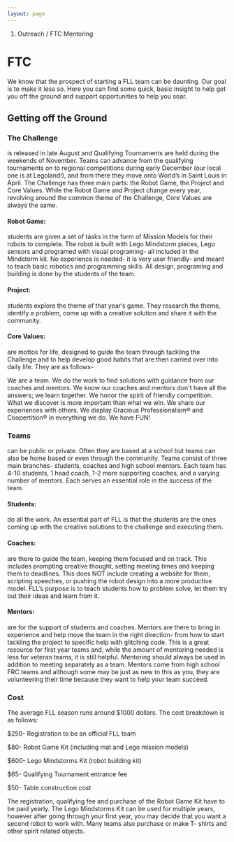 ```yaml
---
layout: page
---
```

<ol class="breadcrumb">
  <li class="active">Outreach / FTC Mentoring</li>
</ol>

# FTC

We know that the prospect of starting a FLL team can be daunting. Our goal is to make it less so. Here you can find some quick, basic insight to help get you off the ground and support opportunities to help you soar. 

## Getting off the Ground

### The Challenge
is released in late August and Qualifying Tournaments are held during the weekends of November. Teams can advance from the qualifying tournaments on to regional competitions during early December (our local one is at Legoland!), and from there they move onto World’s in Saint Louis in April. The Challenge has three main parts: the Robot Game, the Project and Core Values. While the Robot Game and Project change every year, revolving around the common theme of the Challenge, Core Values are always the same.

#### Robot Game:
students are given a set of tasks in the form of Mission Models for their robots to complete. The robot is built with Lego Mindstorm pieces, Lego sensors and programed with visual programing- all included in the Mindstorm kit. No experience is needed- it is very user friendly- and meant to teach basic robotics and programming skills.  All design, programing and building is done by the students of the team.

#### Project:
students explore the theme of that year’s game. They research the theme,  identify a problem, come up with a creative solution and share it with the community. 

#### Core Values:
are mottos for life, designed to guide the team through tackling the Challenge and to help develop good habits that are then carried over into daily life. They are as follows- 
<div class="centered">
We are a team. 
We do the work to find solutions with guidance from our coaches and mentors. 
We know our coaches and mentors don't have all the answers; we learn together. 
We honor the spirit of friendly competition. 
What we discover is more important than what we win. 
We share our experiences with others. 
We display Gracious Professionalism® and Coopertition® in everything we do. 
We have FUN! 
</div>

### Teams 
can be public or private. Often they are based at a school but teams can also be home based or even through the community. Teams consist of three main branches- students, coaches and high school mentors. Each team has 4-10 students, 1 head coach, 1-2 more supporting coaches, and a varying number of mentors. Each serves an essential role in the success of the team. 

#### Students: 
do all the work. An essential part of FLL is that the students are the ones coming up with the creative solutions to the challenge and executing them. 

#### Coaches: 

are there to guide the team, keeping them focused and on track. This includes prompting creative thought, setting meeting times and keeping them to deadlines. This does NOT include creating a website for them, scripting speeches, or pushing the robot design into a more productive model. FLL’s purpose is to teach students how to problem solve, let them try out their ideas and learn from it.

#### Mentors: 

are for the support of students and coaches. Mentors are there to bring in experience and help move the team in the right direction- from how to start tackling the project to specific help with glitching code. This is a great resource for first year teams and, while the amount of mentoring needed is less for veteran teams, it is still helpful. Mentoring should always be used in addition to meeting separately as a team. Mentors come from high school FRC teams and although some may be just as new to this as you, they are volunteering their time because they want to help your team succeed. 

### Cost

The average FLL season runs around $1000 dollars. The cost breakdown is as follows: 

$250- Registration to be an official FLL team

$80- Robot Game Kit (including mat and Lego mission models)

$600- Lego Mindstorms Kit (robot building kit)

$65-  Qualifying Tournament entrance fee

$50-  Table construction cost

The registration, qualifying fee and purchase of the Robot Game Kit have to be paid yearly. The Lego Mindstorms Kit can be used for multiple years, however after going through your first year, you may decide that you want a second robot to work with. Many teams also purchase or make T- shirts and other spirit related objects.